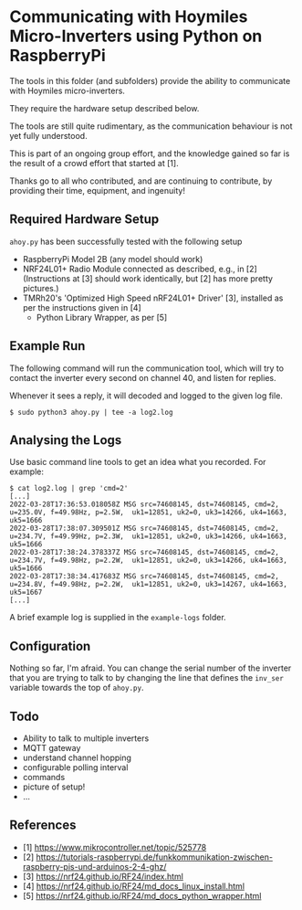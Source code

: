 Communicating with Hoymiles Micro-Inverters using Python on RaspberryPi
=======================================================================

The tools in this folder (and subfolders) provide the ability to
communicate with Hoymiles micro-inverters.

They require the hardware setup described below.

The tools are still quite rudimentary, as the communication 
behaviour is not yet fully understood.

This is part of an ongoing group effort, and the knowledge gained so
far is the result of a crowd effort that started at [1].

Thanks go to all who contributed, and are continuing to contribute,
by providing their time, equipment, and ingenuity!



Required Hardware Setup
-----------------------

`ahoy.py` has been successfully tested with the following setup

- RaspberryPi Model 2B (any model should work)
- NRF24L01+ Radio Module connected as described, e.g., in [2]
  (Instructions at [3] should work identically, but [2] has more
  pretty pictures.)
- TMRh20's 'Optimized High Speed nRF24L01+ Driver' [3], installed
  as per the instructions given in [4]
  - Python Library Wrapper, as per [5]



Example Run
-----------

The following command will run the communication tool, which will try to 
contact the inverter every second on channel 40, and listen for replies.

Whenever it sees a reply, it will decoded and logged to the given log file.

    $ sudo python3 ahoy.py | tee -a log2.log



Analysing the Logs
------------------

Use basic command line tools to get an idea what you recorded. For example:

    $ cat log2.log | grep 'cmd=2'
    [...]
    2022-03-28T17:36:53.018058Z MSG src=74608145, dst=74608145, cmd=2,   u=235.0V, f=49.98Hz, p=2.5W,  uk1=12851, uk2=0, uk3=14266, uk4=1663, uk5=1666
    2022-03-28T17:38:07.309501Z MSG src=74608145, dst=74608145, cmd=2,   u=234.7V, f=49.99Hz, p=2.3W,  uk1=12851, uk2=0, uk3=14266, uk4=1663, uk5=1666
    2022-03-28T17:38:24.378337Z MSG src=74608145, dst=74608145, cmd=2,   u=234.7V, f=49.98Hz, p=2.2W,  uk1=12851, uk2=0, uk3=14266, uk4=1663, uk5=1666
    2022-03-28T17:38:34.417683Z MSG src=74608145, dst=74608145, cmd=2,   u=234.8V, f=49.98Hz, p=2.2W,  uk1=12851, uk2=0, uk3=14267, uk4=1663, uk5=1667
    [...]

A brief example log is supplied in the `example-logs` folder.



Configuration
-------------

Nothing so far, I'm afraid. You can change the serial number of the inverter
that you are trying to talk to by changing the line that defines the
`inv_ser` variable towards the top of `ahoy.py`.


Todo
----

- Ability to talk to multiple inverters
- MQTT gateway
- understand channel hopping
- configurable polling interval
- commands
- picture of setup!
- ...



References
----------

- [1] https://www.mikrocontroller.net/topic/525778
- [2] https://tutorials-raspberrypi.de/funkkommunikation-zwischen-raspberry-pis-und-arduinos-2-4-ghz/
- [3] https://nrf24.github.io/RF24/index.html
- [4] https://nrf24.github.io/RF24/md_docs_linux_install.html
- [5] https://nrf24.github.io/RF24/md_docs_python_wrapper.html

